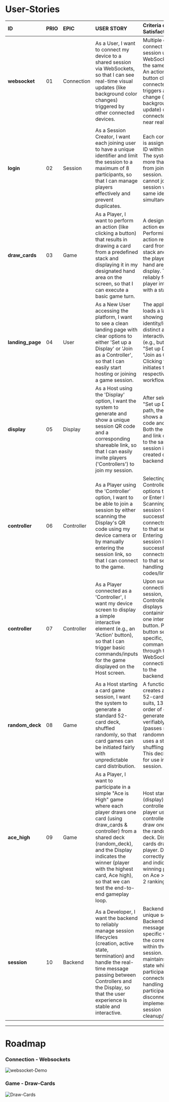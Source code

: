 # User-Stories

| ID               | PRIO | EPIC       | USER STORY                                                                                                                                                                                                                                                                                            | Criteria of Satisfaction (CoS)                                                                                                                                                                                                                                                                             | Effort | Time Spent |
| :------          | :--- | :--------- | :--------------------------------------------------------------------------------------------------------------------------------------------------------------------------------                                                                                                                     | :-----------------------------------------------------------------------------------------------------------------------------------------------------------------------------------------------------------------------------------------------------------------------                                   | :----- | :--------- |
| **websocket**    | 01   | Connection | As a User, I want to connect my device to a shared session via WebSockets, so that I can see real-time visual updates (like background color changes) triggered by other connected devices.                                                                                                           | Multiple devices can connect to the same session using WebSockets within the same network. An action (e.g., button click) on one connected device triggers a visible change (e.g., background color update) on all other connected devices in near real-time.                                              | 3      |    3h      |
| **login**        | 02   | Session    | As a Session Creator, I want each joining user to have a unique identifier and limit the session to a maximum of 8 participants, so that I can manage players effectively and prevent duplicates.                                                                                                     | Each connected user is assigned a unique ID within the session. The system prevents more than 8 users from joining a single session. A user cannot join the same session with the same identifier simultaneously.                                                                                          | 2      |     3.5h    |
| **draw_cards**   | 03   | Game       | As a Player, I want to perform an action (like clicking a button) that results in drawing a card from a predefined stack and displaying it in my designated hand area on the screen, so that I can execute a basic game turn.                                                                         | A designated 'draw' action exists. Performing the action removes one card from a visible stack and adds it to the player's specific hand area on the display. This works reliably for a single player interacting with a stack.                                                                            | 3      |    2.5h       |
| **landing_page** | 04   | User       | As a New User accessing the platform, I want to see a clean landing page with clear options to either 'Set up a Display' or 'Join as a Controller', so that I can easily start hosting or joining a game session.                                                                                     | The application loads a landing page showing project identity/logo. Two distinct and clear interactive elements (e.g., buttons) exist: "Set up Display" and "Join as Controller". Clicking these initiates the respective workflows.                                                                       | 2      |            |
| **display**      | 05   | Display    | As a Host using the 'Display' option, I want the system to generate and show a unique session QR code and a corresponding shareable link, so that I can easily invite players ('Controllers') to join my session.                                                                                     | After selecting the "Set up Display" path, the screen shows a unique QR code and a text link. Both the QR code and link correspond to the same unique session identifier created on the backend.                                                                                                           | 3      |            |
| **controller**   | 06   | Controller | As a Player using the 'Controller' option, I want to be able to join a session by either scanning the Display's QR code using my device camera or by manually entering the session link, so that I can connect to the game.                                                                           | Selecting "Join as Controller" provides options to Scan QR or Enter Link. Scanning a valid session QR code successfully connects the device to that session. Entering a valid session link successfully connects the device to that session. Error handling for invalid codes/links.                       | 5      |            |
| **controller**   | 07   | Controller | As a Player connected as a 'Controller', I want my device screen to display a simple interactive element (e.g., an 'Action' button), so that I can trigger basic commands/inputs for the game displayed on the Host screen.                                                                           | Upon successfully connecting to a session, the Controller device displays a defined UI containing at least one interactive button. Pressing this button sends a specific, predefined command/event through the WebSocket connection (WS-01) to the backend/display.                                        | 5      |            |
| **random_deck**  | 08   | Game       | As a Host starting a card game session, I want the system to generate a standard 52-card deck, shuffled randomly, so that card games can be initiated fairly with unpredictable card distribution.                                                                                                    | A function exists that creates a standard 52-card deck (4 suits, 13 ranks). The order of cards in the generated deck is verifiably random (passes statistical randomness tests or uses a standard shuffling algorithm). This deck is available for use in the session.                                     | 3      |            |
| **ace_high**     | 09   | Game       | As a Player, I want to participate in a simple "Ace is High" game where each player draws one card (using draw_cards & controller) from a shared deck (random_deck), and the Display indicates the winner (player with the highest card, Ace high), so that we can test the end-to-end gameplay loop. | Host starts session (display). Multiple controllers join. Each player uses controller action  to draw one card from the randomized deck. Display shows cards drawn by each player. Display correctly identifies and indicates the winning player based on Ace > King > ... > 2 ranking.                    | 8      |            |
| **session**      | 10   | Backend    | As a Developer, I want the backend to reliably manage session lifecycles (creation, active state, termination) and handle the real-time message passing between Controllers and the Display, so that the user experience is stable and interactive.                                                   | Backend can create unique sessions. Backend routes messages from a specific Controller to the correct Display within the same session. Backend maintains session state while participants are connected. Basic handling for participant disconnection is implemented (e.g., session cleanup/notification). | 5      |            |
  
-------------------------

# Roadmap

### Connection - Websockets
  <img src="demo-websockets-2.png" alt="websocket-Demo">

### Game - Draw-Cards
  ![Draw-Cards](https://github.com/user-attachments/assets/d02e6824-713f-4ec9-b803-46d26bdf7f79)
